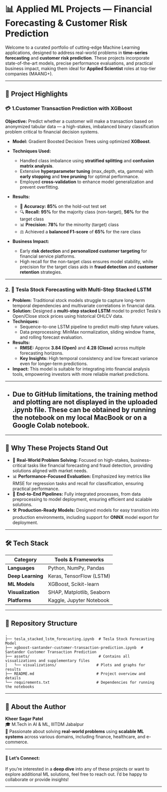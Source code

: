 
# 📊 Applied ML Projects — Financial Forecasting & Customer Risk Prediction

Welcome to a curated portfolio of cutting-edge Machine Learning applications, designed to address real-world problems in **time-series forecasting** and **customer risk prediction**. These projects incorporate state-of-the-art models, precise performance evaluations, and practical business impact, making them ideal for **Applied Scientist** roles at top-tier companies (MAANG+).

---

## 🚀 Project Highlights

### 💳 **1.Customer Transaction Prediction with XGBoost**  


**Objective:** Predict whether a customer will make a transaction based on anonymized tabular data — a high-stakes, imbalanced binary classification problem critical to financial decision systems.

- **Model:** Gradient Boosted Decision Trees using optimized **XGBoost**.
- **Techniques Used:**  
  - Handled class imbalance using **stratified splitting** and **confusion matrix analysis**.  
  - Extensive **hyperparameter tuning** (max_depth, eta, gamma) with **early stopping** and **tree pruning** for optimal performance.  
  - Employed **cross-validation** to enhance model generalization and prevent overfitting.
  
- **Results:**  
  - 🧠 **Accuracy:** **85%** on the hold-out test set  
  - 🔍 **Recall:** **95%** for the majority class (non-target), **56%** for the target class  
  - 📊 **Precision:** **78%** for the minority (target) class  
  - ⚖️ Achieved a **balanced F1-score** of **65%** for the rare class

- **Business Impact:**  
  - Early **risk detection** and **personalized customer targeting** for financial service platforms.
  - High recall for the non-target class ensures model stability, while precision for the target class aids in **fraud detection** and **customer retention** strategies.

---

### 2. 🧠 **Tesla Stock Forecasting with Multi-Step Stacked LSTM**  


- **Problem:** Traditional stock models struggle to capture long-term temporal dependencies and multivariate correlations in financial data.
- **Solution:** Designed a **multi-step stacked LSTM** model to predict Tesla's Open/Close stock prices using historical OHLCV data.
- **Techniques:**
  - Sequence-to-one LSTM pipeline to predict multi-step future values.
  - Data preprocessing: MinMax normalization, sliding window frame, and rolling forecast evaluation.
- **Results:**  
  - **RMSE:** Approx **3.84 (Open)** and **4.28 (Close)** across multiple forecasting horizons.
  - **Key Insights:** High temporal consistency and low forecast variance even for longer-term predictions.
- **Impact:** This model is suitable for integrating into financial analysis tools, empowering investors with more reliable market predictions.
---
- ## Due to GitHub limitations, the training method and plotting are not displayed in the uploaded .ipynb file. These can be obtained by running the notebook on my local MacBook or on a Google Colab notebook.

---

## 🧠 Why These Projects Stand Out

- 🎯 **Real-World Problem Solving:** Focused on high-stakes, business-critical tasks like financial forecasting and fraud detection, providing solutions aligned with market needs.
- 📊 **Performance-Focused Evaluation:** Emphasized key metrics like RMSE for regression tasks and recall for classification, ensuring practical performance.
- 🔄 **End-to-End Pipelines:** Fully integrated processes, from data preprocessing to model deployment, ensuring efficient and scalable solutions.
- 🛠️ **Production-Ready Models:** Designed models for easy transition into production environments, including support for **ONNX** model export for deployment.

---

## 🛠️ Tech Stack

| Category             | Tools & Frameworks                                           |
|----------------------|--------------------------------------------------------------|
| **Languages**         | Python, NumPy, Pandas                                        |
| **Deep Learning**     | Keras, TensorFlow (LSTM)                                     |
| **ML Models**         | XGBoost, Scikit-learn                                        |
| **Visualization**     | SHAP, Matplotlib, Seaborn                                    |
| **Platforms**         | Kaggle, Jupyter Notebook                                     |

---

## 📁 Repository Structure

```
.
├── tesla_stacked_lstm_forecasting.ipynb  # Tesla Stock Forecasting Model
├── xgboost-santander-customer-transaction-prediction.ipynb  # Santander Customer Transaction Prediction
├── assets/                               # Contains all visualizations and supplementary files
│   └── visualizations/                  # Plots and graphs for results
├── README.md                            # Project overview and details
└── requirements.txt                     # Dependencies for running the notebooks
```

---

## 📣 About the Author

**Kheer Sagar Patel**  
🎓 M.Tech in AI & ML, IIITDM Jabalpur  
📌 Passionate about solving **real-world problems** using **scalable ML systems** across various domains, including finance, healthcare, and e-commerce.  

---

#### 🌟 Let’s Connect:

If you’re interested in a **deep dive** into any of these projects or want to explore additional ML solutions, feel free to reach out. I’d be happy to collaborate or provide insights!

---

